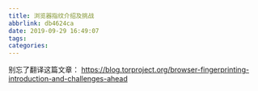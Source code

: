 ```yaml
---
title: 浏览器指纹介绍及挑战
abbrlink: db4624ca
date: 2019-09-29 16:49:07
tags:
categories:
---
```



别忘了翻译这篇文章： https://blog.torproject.org/browser-fingerprinting-introduction-and-challenges-ahead